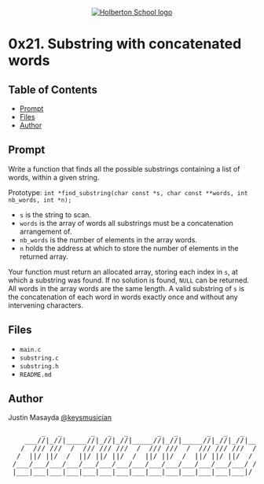 <p align="center">
  <a href=#>
    <img src="https://user-images.githubusercontent.com/74752740/175812508-dc2482bf-bd5b-4c0a-b075-1bede95c488e.png" alt="Holberton School logo">
  </a>
</p>

# 0x21. Substring with concatenated words

## Table of Contents
* [Prompt](#prompt)
* [Files](#files)
* [Author](#author)

## Prompt
Write a function that finds all the possible substrings containing a list of words, within a given string.

Prototype: `int *find_substring(char const *s, char const **words, int nb_words, int *n);`

- `s` is the string to scan.
- `words` is the array of words all substrings must be a concatenation arrangement of.
- `nb_words` is the number of elements in the array words.
- `n` holds the address at which to store the number of elements in the returned array.

Your function must return an allocated array, storing each index in `s`, at which a substring was found. If no solution is found, `NULL` can be returned.
All words in the array words are the same length.
A valid substring of `s` is the concatenation of each word in words exactly once and without any intervening characters.

## Files
* `main.c`
* `substring.c`
* `substring.h`
* `README.md`

## Author
Justin Masayda [@keysmusician](https://github.com/keysmusician)
<pre align="center">
        _   _       _   _   _       _   _       _   _   _     
    ___//|_//|_____//|_//|_//|_____//|_//|_____//|_//|_//|___ 
   /  /// ///  /  /// /// ///  /  /// ///  /  /// /// ///  / |
  /  ||/ ||/  /  ||/ ||/ ||/  /  ||/ ||/  /  ||/ ||/ ||/  / / 
 /___/___/___/___/___/___/___/___/___/___/___/___/___/___/ /  
 |___|___|___|___|___|___|___|___|___|___|___|___|___|___|/   

</pre>
<p><span style="font-family: 'Lucida Console'; line-height: 14px; font-size: 14px; display: inline-block;">&nbsp;</span></p>
